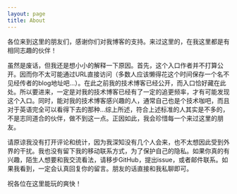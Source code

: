```yaml
---
layout: page
title: About
---
```

各位来到这里的朋友们，感谢你们对我博客的支持。来过这里的，在我这里都是有相同志趣的伙伴！

虽然是废话，但我还是想小小的解释一下原因。首先，这个入口作者并不打算公开。因而你不太可能通过URL直接访问（多数人应该懒得花这个时间保存一个名不见经传者的blog地址吧...）。在此之前我的技术博客已经公开，而入口恰好藏在此处。所以要进来，一定是对我的技术博客已经有了一定的追更频率，才有可能发现这个入口。同时，能对我的技术博客感兴趣的人，通常自己也是个技术咖吧，而且对于英语完全可以看得下去的那种...综上所述，符合上述标准的人其实是不多的，不是志同道合的伙伴，做不到这一点。正因如此，我会珍惜每一个来过这里的朋友。

请原谅我没有打开评论和统计，因为我深知没有几个人会来，也不太想因此受到外界的干扰。我也没有留下我的移动联系方式，为了保护自己的隐私。如果你真的有兴趣，陌生人想要和我交流看法，请移步GitHub，提出issue，或者邮件联系。如果我看到，一定会认真回复你的留言。朋友的话直接和我私聊即可。

祝各位在这里能玩的爽快！

